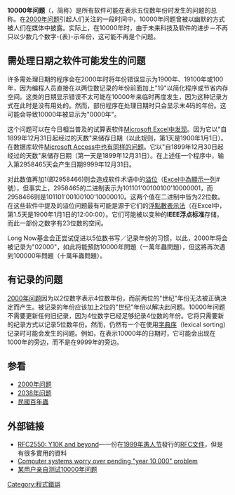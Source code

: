 **10000年问题**（，简称）是所有软件可能在表示五位数年份时发生的问题的总称。在[2000年问题](../Page/2000年问题.md "wikilink")引起人们关注的一段时间中，10000年问题曾被以幽默的方式被人们在媒体中披露。实际上，在10000年时，由于未来科技及软件的进步－不再只以少数几个数字-{表}-示年份，这可能不再是个问题。

## 需处理日期之软件可能发生的问题

许多需处理日期的程序会在2000年时将年份错误显示为1900年、19100年或100年，因为编程人员直接在以两位数记录的年份前面加上"19"以简化程序或节省内存空间。这类的日期显示错误不太可能在10000年来临时再度发生，因为这种记录方式在此时是没有用处的。然而，部份程序在处理日期时只会显示末4码的年份。这可能会导致10000年被显示为"0000年"。

这个问题可以在今日相当普及的试算表软件[Microsoft Excel中发现](../Page/Microsoft_Excel.md "wikilink")。因为它以"自1899年12月31日起经过的天数"来储存日期（以此规则，第1天是1900年1月1日）。在数据库软件[Microsoft Access中也有同样的问题](../Page/Microsoft_Access.md "wikilink")。它以"自1899年12月30日起经过的天数"来储存日期（第一天是1899年12月31日）。在上述任一个程序中，输入第2958465天会产生日期9999年12月31日。

对此数值再加1(即2958466)则会造成软件术语中的[溢位](https://zh.wikipedia.org/wiki/演算溢位 "wikilink")（[Excel中為顯示一列](../Page/Microsoft_Excel.md "wikilink")\#號），但事实上，2958465的二进制表示为101101'00100100'10000001，而2958466则是101101'00100100'10000010。这两个值在二进制中皆为22位数。在这些软件中提及的溢位问题最有可能是源于它们的[浮點數表示法](https://zh.wikipedia.org/wiki/浮點數 "wikilink")（在Excel中，第1.5天是1900年1月1日的12:00:00）。它们可能被以变种的**IEEE浮点标准**存储。而此一部份之数字有23位数的空间。

Long Now基金会正尝试促进以5位数书写／记录年份的习惯，以此，2000年将会被记录为"02000"，如此将能預防10000年問題（一萬年蟲問題），但这將再次遇到100000年問題（十萬年蟲問題）。

## 有记录的问题

[2000年问题](../Page/2000年问题.md "wikilink")因为以2位数字表示4位数年份，而前两位的"世纪"年份无法被正确决定而产生。被记录的年份应该加上2位的"世纪"年份以解决此问题。10000年问题不需要更新任何旧纪录，因为4位数字已经足够纪录4位数的年份。它将只需要新的纪录方式以记录5位数年份。然而，仍然有一个在使用[字典序](../Page/字典序.md "wikilink")（lexical sorting）记录时可能会发生的问题。例如，在表示10000年的日期时，它可能会出现在1000年的旁边，而不是在9999年的旁边。

## 参看

  - [2000年问题](../Page/2000年问题.md "wikilink")
  - [2038年问题](../Page/2038年问题.md "wikilink")
  - [民國百年蟲](../Page/民國百年蟲.md "wikilink")

## 外部链接

  - [RFC2550: Y10K and beyond](ftp://ftp.rfc-editor.org/in-notes/rfc2550.txt)—一份在[1999年](../Page/1999年.md "wikilink")[愚人节](../Page/愚人节.md "wikilink")發行的[RFC文件](../Page/惡搞RFC.md "wikilink")，但是有很多實用的資料
  - [Computer systems worry over pending "year 10,000" problem](http://www.templetons.com/brad/y10k.html)
  - [某用户亲自测试10000年问题](https://www.youtube.com/watch?v=CkEZFaCE6Qc)

[Category:程式錯誤](https://zh.wikipedia.org/wiki/Category:程式錯誤 "wikilink")
